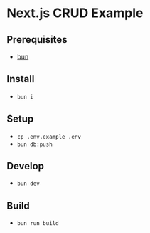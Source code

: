 # Next.js CRUD Example

## Prerequisites

- [bun](https://bun.sh)

## Install

- `bun i`

## Setup

- `cp .env.example .env`
- `bun db:push`

## Develop

- `bun dev`

## Build

- `bun run build`
